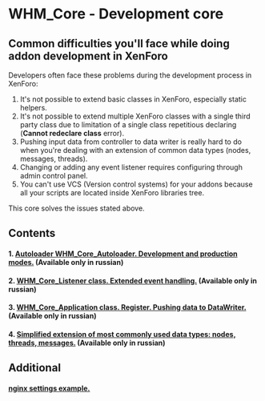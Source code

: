 WHM_Core - Development core
===========================

Common difficulties you'll face while doing addon development in XenForo
------------------------------------------------------------------------
Developers often face these problems during the development process in XenForo:

 1. It's not possible to extend basic classes in XenForo, especially static helpers.
 2. It's not possible to extend multiple XenForo classes with a single third party class due to limitation of a single class repetitious declaring (**Cannot redeclare class** error).
 3. Pushing input data from controller to data writer is really hard to do when you're dealing with an extension of common data types (nodes, messages, threads).
 4. Changing or adding any event listener requires configuring through admin control panel.
 5. You can't use VCS (Version control systems) for your addons because all your scripts are located inside XenForo libraries tree.



This core solves the issues stated above.

Contents
--------
#### 1. [Autoloader WHM_Core_Autoloader. Development and production modes.](autoloader.md) (Available only in russian)
#### 2. [WHM_Core_Listener class. Extended event handling.](listeners.md) (Available only in russian)
#### 3. [WHM_Core_Application class. Register. Pushing data to DataWriter.](application.md) (Available only in russian)
#### 4. [Simplified extension of most commonly used data types: nodes, threads, messages.](nodethreadpost.md) (Available only in russian)

Additional
----------
#### [nginx settings example.](nginx.md)
